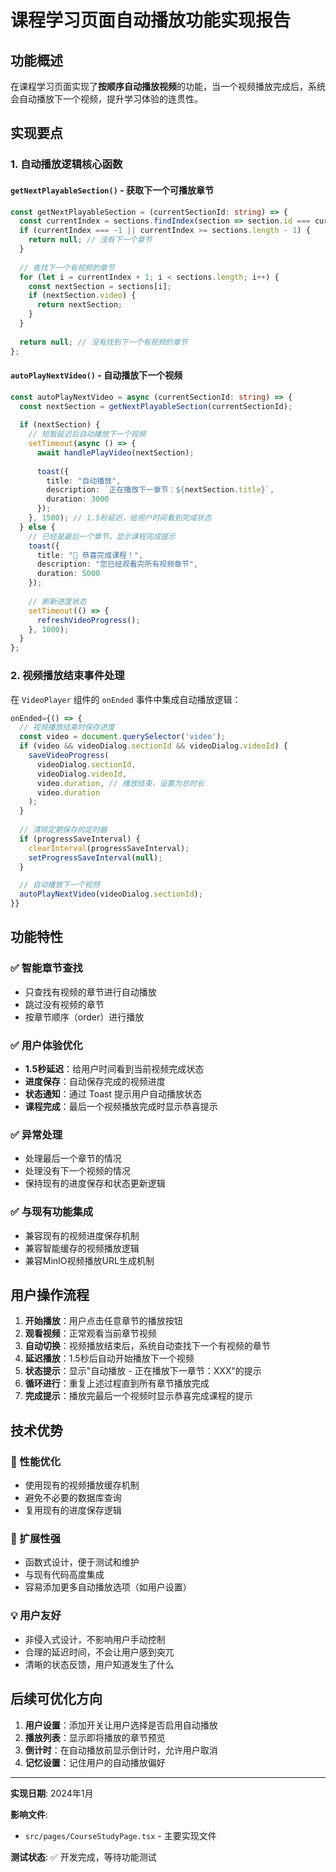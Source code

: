 # 课程学习页面自动播放功能实现报告

## 功能概述

在课程学习页面实现了**按顺序自动播放视频**的功能，当一个视频播放完成后，系统会自动播放下一个视频，提升学习体验的连贯性。

## 实现要点

### 1. 自动播放逻辑核心函数

#### `getNextPlayableSection()` - 获取下一个可播放章节
```typescript
const getNextPlayableSection = (currentSectionId: string) => {
  const currentIndex = sections.findIndex(section => section.id === currentSectionId);
  if (currentIndex === -1 || currentIndex >= sections.length - 1) {
    return null; // 没有下一个章节
  }
  
  // 查找下一个有视频的章节
  for (let i = currentIndex + 1; i < sections.length; i++) {
    const nextSection = sections[i];
    if (nextSection.video) {
      return nextSection;
    }
  }
  
  return null; // 没有找到下一个有视频的章节
};
```

#### `autoPlayNextVideo()` - 自动播放下一个视频
```typescript
const autoPlayNextVideo = async (currentSectionId: string) => {
  const nextSection = getNextPlayableSection(currentSectionId);
  
  if (nextSection) {
    // 短暂延迟后自动播放下一个视频
    setTimeout(async () => {
      await handlePlayVideo(nextSection);
      
      toast({
        title: "自动播放",
        description: `正在播放下一章节：${nextSection.title}`,
        duration: 3000
      });
    }, 1500); // 1.5秒延迟，给用户时间看到完成状态
  } else {
    // 已经是最后一个章节，显示课程完成提示
    toast({
      title: "🎉 恭喜完成课程！",
      description: "您已经观看完所有视频章节",
      duration: 5000
    });
    
    // 刷新进度状态
    setTimeout(() => {
      refreshVideoProgress();
    }, 1000);
  }
};
```

### 2. 视频播放结束事件处理

在 `VideoPlayer` 组件的 `onEnded` 事件中集成自动播放逻辑：

```typescript
onEnded={() => {
  // 视频播放结束时保存进度
  const video = document.querySelector('video');
  if (video && videoDialog.sectionId && videoDialog.videoId) {
    saveVideoProgress(
      videoDialog.sectionId,
      videoDialog.videoId,
      video.duration, // 播放结束，设置为总时长
      video.duration
    );
  }
  
  // 清除定期保存的定时器
  if (progressSaveInterval) {
    clearInterval(progressSaveInterval);
    setProgressSaveInterval(null);
  }

  // 自动播放下一个视频
  autoPlayNextVideo(videoDialog.sectionId);
}}
```

## 功能特性

### ✅ 智能章节查找
- 只查找有视频的章节进行自动播放
- 跳过没有视频的章节
- 按章节顺序（order）进行播放

### ✅ 用户体验优化
- **1.5秒延迟**：给用户时间看到当前视频完成状态
- **进度保存**：自动保存完成的视频进度
- **状态通知**：通过 Toast 提示用户自动播放状态
- **课程完成**：最后一个视频播放完成时显示恭喜提示

### ✅ 异常处理
- 处理最后一个章节的情况
- 处理没有下一个视频的情况
- 保持现有的进度保存和状态更新逻辑

### ✅ 与现有功能集成
- 兼容现有的视频进度保存机制
- 兼容智能缓存的视频播放逻辑
- 兼容MinIO视频播放URL生成机制

## 用户操作流程

1. **开始播放**：用户点击任意章节的播放按钮
2. **观看视频**：正常观看当前章节视频
3. **自动切换**：视频播放结束后，系统自动查找下一个有视频的章节
4. **延迟播放**：1.5秒后自动开始播放下一个视频
5. **状态提示**：显示"自动播放 - 正在播放下一章节：XXX"的提示
6. **循环进行**：重复上述过程直到所有章节播放完成
7. **完成提示**：播放完最后一个视频时显示恭喜完成课程的提示

## 技术优势

### 🚀 性能优化
- 使用现有的视频播放缓存机制
- 避免不必要的数据库查询
- 复用现有的进度保存逻辑

### 🔧 扩展性强
- 函数式设计，便于测试和维护
- 与现有代码高度集成
- 容易添加更多自动播放选项（如用户设置）

### 💡 用户友好
- 非侵入式设计，不影响用户手动控制
- 合理的延迟时间，不会让用户感到突兀
- 清晰的状态反馈，用户知道发生了什么

## 后续可优化方向

1. **用户设置**：添加开关让用户选择是否启用自动播放
2. **播放列表**：显示即将播放的章节预览
3. **倒计时**：在自动播放前显示倒计时，允许用户取消
4. **记忆设置**：记住用户的自动播放偏好

---

**实现日期**: 2024年1月

**影响文件**: 
- `src/pages/CourseStudyPage.tsx` - 主要实现文件

**测试状态**: ✅ 开发完成，等待功能测试 